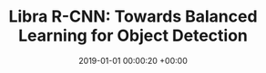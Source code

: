 ---
layout: post
title:  "Libra R-CNN: Towards Balanced Learning for Object Detection"
date:   2019-01-01 00:00:20 +00:00
image: pubs/2021.LibraRCNN/cvpr.png
categories: research
# author: ""
authors: "<strong>Jiangmiao Pang</strong>, Kai Chen, Qi Li, Zhihai Xu, Huajun Feng, Jianping Shi, Wanli Ouyang, Dahua Lin"
venue: "Computer Vision and Pattern Recognition (CVPR)"
# page: http://vis.xyz/pub/qdtrack
arxiv: https://arxiv.org/abs/1904.02701
# paper: https://link.springer.com/article/10.1007/s11263-021-01434-2
code: https://github.com/open-mmlab/mmdetection/tree/master/configs/libra_rcnn
# poster: pubs/2021.K-Net/poster.jpeg
# video: https://www.youtube.com/watch?v=BlrHCO9TDvk
# slide: pubs/2021.FCOS3D/FCOS3D.pdf
zhihu: https://www.zhihu.com/question/319458937/answer/647082241
bibtex: pubs/2021.LibraRCNN/bibtex_cvpr.txt
# highlight: Oral Presentation
---